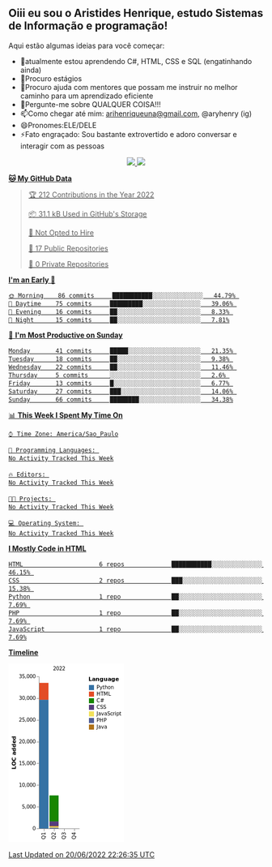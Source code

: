 ## Oiii eu sou o Aristides Henrique, estudo Sistemas de Informação e programação!


Aqui estão algumas ideias para você começar:

 
- 🌱atualmente estou aprendendo C#, HTML, CSS e SQL (engatinhando ainda)
- 👯Procuro estágios 
- 🤔Procuro ajuda com mentores que possam me instruir no melhor caminho para um aprendizado eficiente
- 💬Pergunte-me sobre QUALQUER COISA!!!
- 📫Como chegar até mim: arihenriqueuna@gmail.com, @aryhenry (ig)
- 😄Pronomes:ELE/DELE
- ⚡Fato engraçado: Sou bastante extrovertido e adoro conversar e interagir com as pessoas


<div align="center">
  <a href="https://github.com/arihenrique">
  <img height="180em" src="https://github-readme-stats.vercel.app/api?username=arihenrique&show_icons=true&theme=dracula&include_all_commits=true&count_private=true"/>
  <img height="180em" src="https://github-readme-stats.vercel.app/api/top-langs/?username=arihenrique&layout=compact&langs_count=7&theme=dracula"/>
</div>

  

  
<!--START_SECTION:waka-->
  
  
**🐱 My GitHub Data** 

> 🏆 212 Contributions in the Year 2022
 > 
> 📦 31.1 kB Used in GitHub's Storage 
 > 
> 🚫 Not Opted to Hire
 > 
> 📜 17 Public Repositories 
 > 
> 🔑 0 Private Repositories  
 > 
**I'm an Early 🐤** 

```text
🌞 Morning    86 commits     ███████████░░░░░░░░░░░░░░   44.79% 
🌆 Daytime    75 commits     █████████░░░░░░░░░░░░░░░░   39.06% 
🌃 Evening    16 commits     ██░░░░░░░░░░░░░░░░░░░░░░░   8.33% 
🌙 Night      15 commits     ██░░░░░░░░░░░░░░░░░░░░░░░   7.81%

```
📅 **I'm Most Productive on Sunday** 

```text
Monday       41 commits     █████░░░░░░░░░░░░░░░░░░░░   21.35% 
Tuesday      18 commits     ██░░░░░░░░░░░░░░░░░░░░░░░   9.38% 
Wednesday    22 commits     ██░░░░░░░░░░░░░░░░░░░░░░░   11.46% 
Thursday     5 commits      ░░░░░░░░░░░░░░░░░░░░░░░░░   2.6% 
Friday       13 commits     █░░░░░░░░░░░░░░░░░░░░░░░░   6.77% 
Saturday     27 commits     ███░░░░░░░░░░░░░░░░░░░░░░   14.06% 
Sunday       66 commits     ████████░░░░░░░░░░░░░░░░░   34.38%

```


📊 **This Week I Spent My Time On** 

```text
⌚︎ Time Zone: America/Sao_Paulo

💬 Programming Languages: 
No Activity Tracked This Week

🔥 Editors: 
No Activity Tracked This Week

🐱‍💻 Projects: 
No Activity Tracked This Week

💻 Operating System: 
No Activity Tracked This Week

```

**I Mostly Code in HTML** 

```text
HTML                     6 repos             ███████████░░░░░░░░░░░░░░   46.15% 
CSS                      2 repos             ███░░░░░░░░░░░░░░░░░░░░░░   15.38% 
Python                   1 repo              ██░░░░░░░░░░░░░░░░░░░░░░░   7.69% 
PHP                      1 repo              ██░░░░░░░░░░░░░░░░░░░░░░░   7.69% 
JavaScript               1 repo              ██░░░░░░░░░░░░░░░░░░░░░░░   7.69%

```


**Timeline**

![Chart not found](https://raw.githubusercontent.com/AriHenrique/AriHenrique/main/charts/bar_graph.png) 


 Last Updated on 20/06/2022 22:26:35 UTC
<!--END_SECTION:waka-->
